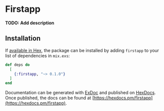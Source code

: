 # Firstapp

**TODO: Add description**

## Installation

If [available in Hex](https://hex.pm/docs/publish), the package can be installed
by adding `firstapp` to your list of dependencies in `mix.exs`:

```elixir
def deps do
  [
    {:firstapp, "~> 0.1.0"}
  ]
end
```

Documentation can be generated with [ExDoc](https://github.com/elixir-lang/ex_doc)
and published on [HexDocs](https://hexdocs.pm). Once published, the docs can
be found at [https://hexdocs.pm/firstapp](https://hexdocs.pm/firstapp).

